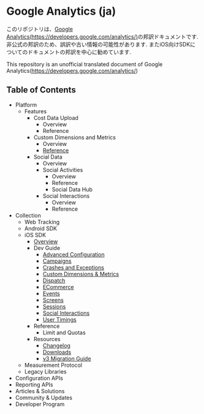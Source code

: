 Google Analytics (ja)
===================

このリポジトリは、[Google Analytics(https://developers.google.com/analytics/)](https://developers.google.com/analytics/)の邦訳ドキュメントです.
非公式の邦訳のため、誤訳や古い情報の可能性があります.
またiOS向けSDKについてのドキュメントの邦訳を中心に勧めています.

This repository is an unofficial translated document of Google Analytics(https://developers.google.com/analytics/)

## Table of Contents

- Platform
    - Features
        - Cost Data Upload
            - Overview
            - Reference
        - Custom Dimensions and Metrics
            - Overview
            - [Reference](/Platform/Features/CustomDimensionsAndMetrics/reference.md)
        - Social Data
            - Overview
            - Social Activities
                - Overview
                - Reference
                - Social Data Hub
            - Social Interactions
                - Overview
                - Reference
- Collection
    - Web Tracking
    - Android SDK
    - iOS SDK
        - [Overview](/Collection/iOSSDK/overview.md)
        - Dev Guide
            - [Advanced Configuration](/Collection/iOSSDK/DevGuide/AdvancedConfiguration.md)
            - [Campaigns]()
            - [Crashes and Exceptions](/Collection/iOSSDK/DevGuide/CrashesAndExceptions.md)
            - [Custom Dimensions & Metrics]()
            - [Dispatch]()
            - [ECommerce]()
            - [Events]()
            - [Screens]()
            - [Sessions]()
            - [Social Interactions]()
            - [User Timings]()
        - Reference
            - Limit and Quotas
        - Resources
            - [Changelog](Collection/iOSSDK/Resources/Changelog.md)
            - [Downloads](Collection/iOSSDK/Resources/Downloads.md)
            - [v3 Migration Guide](Collection/iOSSDK/Resources/v3-Migraion-Guide.md)
    - Measurement Protocol
    - Legacy Libraries
- Configuration APIs
- Reporting APIs
- Articles & Solutions
- Community & Updates
- Developer Program
